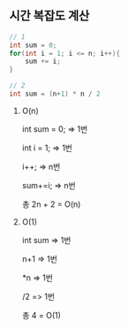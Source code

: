 ## 시간 복잡도 계산

```java
// 1
int sum = 0;
for(int i = 1; i <= n; i++){
    sum += i;
}

// 2
int sum = (n+1) * n / 2
```

1. O(n)

   int sum = 0; => 1번

   int i = 1; => 1번

   i++; => n번

   sum+=i; => n번

   총 2n + 2 = O(n)

   

2. O(1)

   int sum => 1번

   n+1 => 1번

   *n => 1번

   /2 => 1번

   총 4 = O(1)
